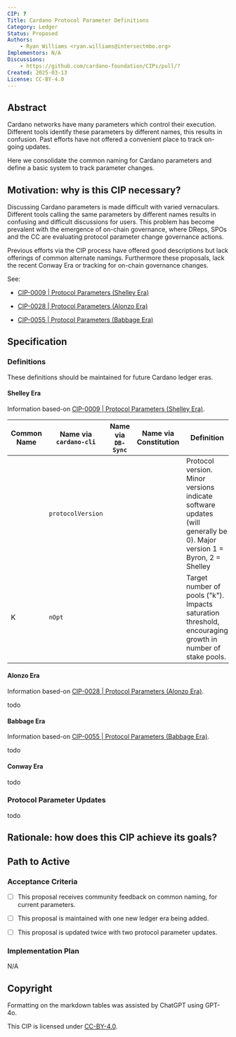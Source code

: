 ```yaml
---
CIP: ?
Title: Cardano Protocol Parameter Definitions
Category: Ledger
Status: Proposed
Authors:
    - Ryan Williams <ryan.williams@intersectmbo.org>
Implementors: N/A
Discussions:
    - https://github.com/cardano-foundation/CIPs/pull/?
Created: 2025-03-13
License: CC-BY-4.0
---
```


## Abstract

Cardano networks have many parameters which control their execution.
Different tools identify these parameters by different names, this results in confusion.
Past efforts have not offered a convenient place to track on-going updates.

Here we consolidate the common naming for Cardano parameters
and define a basic system to track parameter changes.

## Motivation: why is this CIP necessary?

Discussing Cardano parameters is made difficult with varied vernaculars.
Different tools calling the same parameters by different names results in confusing and difficult discussions for users.
This problem has become prevalent with the emergence of on-chain governance, where DReps, SPOs and the CC are evaluating protocol parameter change governance actions.

Previous efforts via the CIP process have offered good descriptions but lack offerings of common alternate namings.
Furthermore these proposals, lack the recent Conway Era or tracking for on-chain governance changes.

See:

- [CIP-0009 | Protocol Parameters (Shelley Era)][CIP-0009]

- [CIP-0028 | Protocol Parameters (Alonzo Era)][CIP-0028]

- [CIP-0055 | Protocol Parameters (Babbage Era)][CIP-0055]


## Specification
<!-- The technical specification should describe the proposed improvement in sufficient technical detail. In particular, it should provide enough information that an implementation can be performed solely on the basis of the design in the CIP. This is necessary to facilitate multiple, interoperable implementations. This must include how the CIP should be versioned, if not covered under an optional Versioning main heading. If a proposal defines structure of on-chain data it must include a CDDL schema in its specification.-->

### Definitions

These definitions should be maintained for future Cardano ledger eras.

#### Shelley Era

Information based-on [CIP-0009 | Protocol Parameters (Shelley Era)][CIP-0009].

| Common Name | Name via `cardano-cli` | Name via `DB-Sync` | Name via Constitution | Definition |
| --- | --- | --- | --- | --- |
|  | `protocolVersion` |  |  | Protocol version. Minor versions indicate software updates (will generally be 0). Major version 1 = Byron, 2 = Shelley |
| K | `nOpt` |  |  | Target number of pools ("k"). Impacts saturation threshold, encouraging growth in number of stake pools. |

#### Alonzo Era

Information based-on [CIP-0028 | Protocol Parameters (Alonzo Era)][CIP-0028].

todo

#### Babbage Era

Information based-on [CIP-0055 | Protocol Parameters (Babbage Era)][CIP-0055].

todo

#### Conway Era

todo

### Protocol Parameter Updates

todo

## Rationale: how does this CIP achieve its goals?
<!-- The rationale fleshes out the specification by describing what motivated the design and what led to particular design decisions. It should describe alternate designs considered and related work. The rationale should provide evidence of consensus within the community and discuss significant objections or concerns raised during the discussion.

It must also explain how the proposal affects the backward compatibility of existing solutions when applicable. If the proposal responds to a CPS, the 'Rationale' section should explain how it addresses the CPS, and answer any questions that the CPS poses for potential solutions.
-->

## Path to Active

### Acceptance Criteria

- [ ] This proposal receives community feedback on common naming, for current parameters.

- [ ] This proposal is maintained with one new ledger era being added.

- [ ] This proposal is updated twice with two protocol parameter updates.

### Implementation Plan

N/A

## Copyright

Formatting on the markdown tables was assisted by ChatGPT using GPT-4o. 

This CIP is licensed under [CC-BY-4.0](https://creativecommons.org/licenses/by/4.0/legalcode).

<!-- In-line references -->

[CIP-0009]:https://github.com/cardano-foundation/CIPs/tree/master/CIP-0009

[CIP-0028]:https://github.com/cardano-foundation/CIPs/tree/master/CIP-0028

[CIP-0055]:https://github.com/cardano-foundation/CIPs/tree/master/CIP-0055